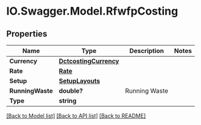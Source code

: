 # IO.Swagger.Model.RfwfpCosting
## Properties

Name | Type | Description | Notes
------------ | ------------- | ------------- | -------------
**Currency** | [**DctcostingCurrency**](DctcostingCurrency.md) |  | 
**Rate** | [**Rate**](Rate.md) |  | 
**Setup** | [**SetupLayouts**](SetupLayouts.md) |  | 
**RunningWaste** | **double?** | Running Waste | 
**Type** | **string** |  | 

[[Back to Model list]](../README.md#documentation-for-models) [[Back to API list]](../README.md#documentation-for-api-endpoints) [[Back to README]](../README.md)

